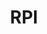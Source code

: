 ---
title: RPI
crosslinks:
- Troy
- u_imguralbumbot
- place
- youtubefactsbot
- Albany
- xkcd
- intrologRPI
- EnoughTrumpSpam
- LifeProTips
- philosophy
- YouShouldKnow
- raspberry_pi
- The_Donald
- WPI
- askscience
- marijuanaenthusiasts
- ainbowroad
- UCONN
- boardgames
- trackers
---